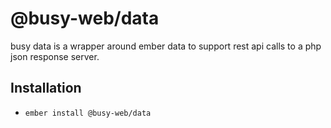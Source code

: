 # @busy-web/data

busy data is a wrapper around ember data to support rest api calls to a php json response server.

## Installation

* `ember install @busy-web/data`
